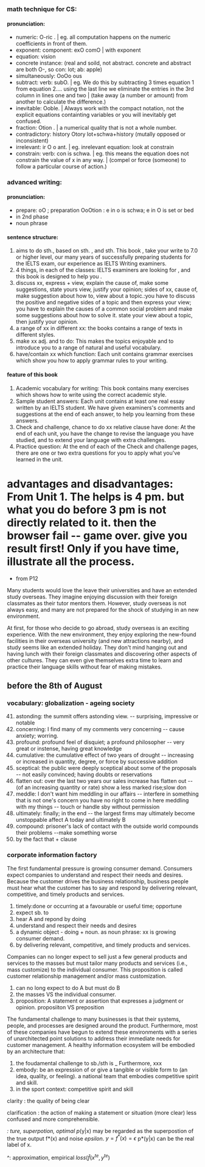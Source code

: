### math technique for CS:
#### pronunciation:
- numeric: O-ric . | eg. all computation happens on the numeric coefficients in front of them.
- exponent: component:  exO comO | with exponent
- equation: vision
- concrete instance: (real and soild, not abstract.  concrete and abstract are both O-, so con: lot; ab: apple)
- simultaneously: OoOo ous
- subtract:  verb: subO. | eg. We do this by subtracting 3 times equation 1 from equation 2.... using the last line we eliminate the entries in the 3rd column in lines one and two | (take away (a number or amount) from another to calculate the difference.)
- inevitable: Ooble. | Always work with the compact notation, not the explicit equations containting variables or you will inevitably get confused.
- fraction: Otion . | a numerical quality that is not a whole number. 
- contradictory: history Otory  lot+schwa+history (mutally opposed or inconsistent)
- irrelevant: ir O o ant. | eg. inrelevant equation:  look at constrain
- constrain: verb: con is schwa. | eg. this means the equation does not constrain the value of x in any way. |  (compel or force (someone) to follow a particular course of action.)


### advanced writing:
#### pronunciation:
- prepare: oO ; preparation OoOtion :  e in o is schwa;  e in O is set or bed
- in 2nd phase
- noun phrase

#### sentence structure:
1. aims to do sth., based on sth. , and sth.   This book , take your write to 7.0 or higher level,  our many years of successfully preparing students for the IELTS exam,  our experience as IELTS Writing examiners.
2. 4 things, in each of the classes: IELTS examiners are looking for , and this book is designed to help you .
3. discuss xx, express + view, explain the cause of, make some suggestions, state yours view, justify your opinion; sides of xx, cause of, make suggestion about how to, view about a topic.:you have to discuss the positive and negative sides of a topic and then express your view; you have to explain the causes of a common social problem and make some suggestions about how to solve it. state your view about a topic, then justify your opinion.
4. a range of xx in different xx: the books contains a range of texts in different styles.
5. make xx adj. and to do: This makes the topics enjoyable and to introduce you to a range of natural and useful vocabulary.
5. have/contain xx which function: Each unit contains grammar exercises which show you how to apply grammar rules to your writing.

#### feature of this book
1. Academic vocabulary for writing:  This book contains many exercises which shows how to write using the correct academic style.
1. Sample student answers: Each unit contains at least one real essay written by an IELTS student. We have given examiners's comments and suggestions at the end of each answer, to help you learning from these answers.
1. Check and challenge, chance to do xx relative clause have done: At the end of each unit, you have the change to revise the language you have studied, and to extend your language with extra challenges.
1. Practice question: At the end of each of the Check and challenge pages, there are one or two extra questions for you to apply what you've learned in the unit.



# advantages and disadvantages:  From Unit 1. The helps is 4 pm.  but  what you do before 3 pm is not directly related to it. then the browser fail -- game over.   give you result first! Only if you have time, illustrate all the process. 

- from P12

Many students would love the leave their universities and have an extended study overseas. They imagine enjoying discussion with their foreign classmates as their tutor mentors them. However, study overseas is not always easy, and many are not prepared for the shock of studying in an new environment.

At first, for those who decide to go abroad, study overseas is an exciting experience. With the new environment, they enjoy exploring the new-found facilities in their overseas university (and new attractions nearby), and study seems like an extended holiday. They don't mind hanging out and having lunch with their foreign classmates and discovering other aspects of other cultures. They can even give themselves extra time to learn and practice their language skills without fear of making mistakes.











## before the 8th of August
### vocabulary: globalization - ageing society
41. astonding: the summit offers astonding view. -- surprising, impressive or notable
1. concerning: I find many of my comments very concerning -- cause anxiety; worring.
1. profound: profound feel of disquiet; a profound philosopher -- very great or instense, having great knowledge
1. cumulative: the cumulative effect of two years of drought -- increasing or increased in quantity, degree, or force by successive addition
1. sceptical: the public were deeply sceptical about some of the proposals -- not easily convinced; having doubts or reservations
1. flatten out: over the last two years our sales increase has flatten out -- (of an increasing quantity or rate) show a less marked rise;slow don
1. meddle: I don't want him meddling in our affairs -- interfere in something that is not one's concern
  you have no right to come in here meddling with my things -- touch or handle sby without permission
1. ultimately: finally; in the end -- the largest firms may ultimately become unstoppable  affect A today and ultimately B
1. compound: prisoner's lack of contact with the outside world compounds their problems --make something worse
1. by the fact that + clause


### corporate information factory 
The first fundamental pressure is growing consumer demand. Consumers expect companies to understand and respect their needs and desires. Because the customer drives the business relationship, business people must hear what the customer has to say and respond by delivering relevant, competitive, and timely products and services.
1. timely:done or occurring at a favourable or useful time; opportune
1. expect sb. to 
1. hear A and repond by doing 
1. understand and respect their needs and desires
1. a dynamic object - doing + noun. as noun phrase: xx is growing consumer demand.
1. by delivering relevant, competitive, and timely products and services.


Companies can no longer expect to sell just a few general products and services to the masses but must tailor many products and services (i.e., mass customize) to the individual consumer. This proposition is called customer relationship management and/or mass customization. 
1. can no long expect to do A but must do B
1. the masses VS the individual consumer.
1. proposition: A statement or assertion that expresses a judgment or opinion.  proposiiton VS preposition

The fundamental challenge to many businesses is that their systems, people, and processes are designed around the product. Furthermore, most of these companies have begun to extend these environments with a series of unarchitected point solutions to address their immediate needs for customer management. A healthy information ecosystem will be embodied by an architecture that:
1. the foudamental challenge to sb./sth is _   Furthermore, xxx
1. embody: be an expression of or give a tangible or visible form to (an idea, quality, or feeling).  a national team that embodies competitive spirit and skill.
1. in the sport context:  competitive spirit and skill


clarity : the quality of being clear


clarification  : the action of making a statement or situation (more clear) less confused and more comprehensible.



*: ture, superpotion, optimal
p*(y|x) may be regarded as the superpostion of the true output f*(x) and noise $epsilon$. $y=f^*(x)=\epsilon$
p*(y|x) can be the real label of x.

^: approximation, empirical
$loss(\hat f(x^{te},y^{te})$


